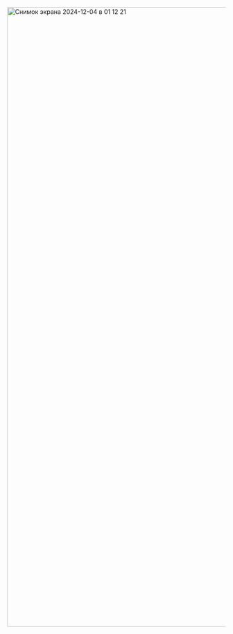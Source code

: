 
<img width="1426" alt="Снимок экрана 2024-12-04 в 01 12 21" src="https://github.com/user-attachments/assets/3e761c1b-a520-4905-ac5a-27394664b4ea">
